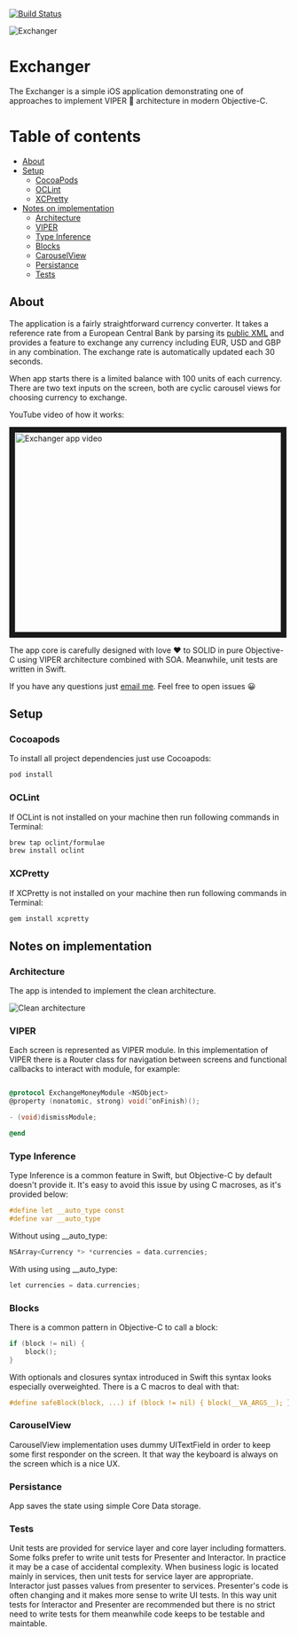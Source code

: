 [![Build Status](https://www.bitrise.io/app/db9b8a614ca81158/status.svg?token=pnK66giJ4HQm8cRamwvSvQ&branch=develop)](https://www.bitrise.io/app/db9b8a614ca81158)

![Exchanger](https://github.com/vkaltyrin/exchanger/blob/develop/exchanger.png)

# Exchanger

The Exchanger is a simple iOS application demonstrating one of approaches to implement VIPER 💎 architecture in modern Objective-C.

# Table of contents

* [About](#about)
* [Setup](#setup)
    * [CocoaPods](#cocoapods)
    * [OCLint](#oclint)
    * [XCPretty](#xcpretty)
* [Notes on implementation](#notes)
    * [Architecture](#architecture)
    * [VIPER](#viper)
    * [Type Inference](#typeinference)
    * [Blocks](#blocks)
    * [CarouselView](#carouselview)
    * [Persistance](#persistance)
    * [Tests](#tests)

<a name="about"/>

## About

The application is a fairly straightforward currency converter. It takes a reference rate from a European Central Bank by parsing its [public XML](http://www.ecb.europa.eu/stats/eurofxref/eurofxref-daily.xml) and provides a feature to exchange any currency including EUR, USD and GBP in any combination. The exchange rate is automatically updated each 30 seconds.

When app starts there is a limited balance with 100 units of each currency.
There are two text inputs on the screen, both are cyclic carousel views for choosing currency to exchange.

YouTube video of how it works:

<a href="http://www.youtube.com/watch?feature=player_embedded&v=SdipG8ApWWc
" target="_blank"><img src="http://img.youtube.com/vi/SdipG8ApWWc/0.jpg"
alt="Exchanger app video" width="480" height="360" border="10" /></a>

The app core is carefully designed with love ❤️ to SOLID in pure Objective-C using VIPER architecture combined with SOA. Meanwhile, unit tests are written in Swift.

If you have any questions just [email me](mailto:vkasci@gmail.com). Feel free to open issues 😀

<a name="setup"/>

## Setup

<a name="cocoapods"/>

### Cocoapods

To install all project dependencies just use Cocoapods:

```bash
pod install
```

<a name="oclint"/>

### OCLint

If OCLint is not installed on your machine then run following commands in Terminal:

```bash
brew tap oclint/formulae
brew install oclint
```

<a name="xcpretty"/>

### XCPretty

If XCPretty is not installed on your machine then run following commands in Terminal:

```bash
gem install xcpretty
```

<a name="notes"/>

## Notes on implementation

### Architecture

<a name="architecture"/>

The app is intended to implement the clean architecture.

![Clean architecture](https://github.com/vkaltyrin/exchanger/blob/develop/architecture.png)

<a name="viper"/>

### VIPER

Each screen is represented as VIPER module. In this implementation of VIPER there is a Router
class for navigation between screens and functional callbacks to interact with module, for example:

```objective-c

@protocol ExchangeMoneyModule <NSObject>
@property (nonatomic, strong) void(^onFinish)();

- (void)dismissModule;

@end

```

<a name="typeinference"/>

### Type Inference

Type Inference is a common feature in Swift, but Objective-C by default doesn't provide it. It's easy to avoid this
issue by using C macroses, as it's provided below:

```objective-c
#define let __auto_type const
#define var __auto_type
```

Without using __auto_type:
```objective-c
NSArray<Currency *> *currencies = data.currencies;
```

With using using __auto_type:
```objective-c
let currencies = data.currencies;
```

<a name="blocks"/>

### Blocks

There is a common pattern in Objective-C to call a block:

```objective-c
if (block != nil) {
    block();
}
```

With optionals and closures syntax introduced in Swift this syntax looks especially overweighted.
There is a C macros to deal with that:

```objective-c
#define safeBlock(block, ...) if (block != nil) { block(__VA_ARGS__); }
```

<a name="carouselview"/>

### CarouselView

CarouselView implementation uses dummy UITextField in order to keep some first responder on the screen.
It that way the keyboard is always on the screen which is a nice UX.

<a name="persistance"/>

### Persistance

App saves the state using simple Core Data storage.

<a name="Tests"/>

### Tests

Unit tests are provided for service layer and core layer including formatters. Some folks prefer to write unit tests for Presenter and Interactor. In practice it may be a case of accidental complexity. When business logic is located mainly in services, then unit tests for service layer are appropriate. Interactor just passes values from presenter to services. Presenter's code is often changing and it makes more sense to write UI tests. In this way unit tests for Interactor and Presenter are recommended but there is no strict need to write tests for them meanwhile code keeps to be testable and maintable.
